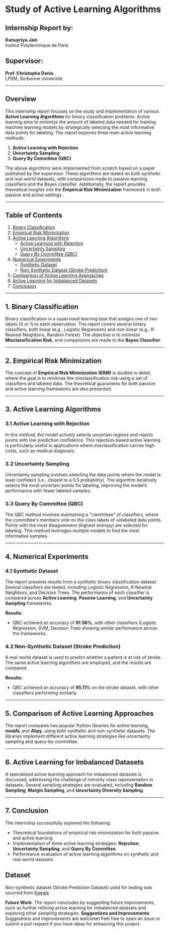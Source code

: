 # Study of Active Learning Algorithms

## Internship Report by:
**Kanupriya Jain**  
Institut Polytechnique de Paris

## Supervisor:
**Prof. Christophe Denis**  
LPSM, Sorbonne Université

---

## Overview
This internship report focuses on the study and implementation of various **Active Learning Algorithms** for binary classification problems. Active learning aims to minimize the amount of labeled data needed for training machine learning models by strategically selecting the most informative data points for labeling. The report explores three main active learning methods:

1. **Active Learning with Rejection**
2. **Uncertainty Sampling**
3. **Query By Committee (QBC)**

The above algorithms were implemented from scratch based on a paper published by the supervisor. These algorithms are tested on both synthetic and real-world datasets, with comparisons made to passive learning classifiers and the Bayes classifier. Additionally, the report provides theoretical insights into the **Empirical Risk Minimization** framework in both passive and active settings.

---

## Table of Contents
1. [Binary Classification](#binary-classification)
2. [Empirical Risk Minimization](#empirical-risk-minimization)
3. [Active Learning Algorithms](#active-learning-algorithms)
   - [Active Learning with Rejection](#active-learning-with-rejection)
   - [Uncertainty Sampling](#uncertainty-sampling)
   - [Query By Committee (QBC)](#query-by-committee-qbc)
4. [Numerical Experiments](#numerical-experiments)
   - [Synthetic Dataset](#synthetic-dataset)
   - [Non-Synthetic Dataset (Stroke Prediction)](#non-synthetic-dataset-stroke-prediction)
5. [Comparison of Active Learning Approaches](#comparison-of-active-learning-approaches)
6. [Active Learning for Imbalanced Datasets](#active-learning-for-imbalanced-datasets)
7. [Conclusion](#conclusion)

---

## 1. Binary Classification
Binary classification is a supervised learning task that assigns one of two labels (0 or 1) to each observation. The report covers several binary classifiers, both linear (e.g., Logistic Regression) and non-linear (e.g., K-Nearest Neighbors, Random Forest). The objective is to minimize **Misclassification Risk**, and comparisons are made to the **Bayes Classifier**.

---

## 2. Empirical Risk Minimization
The concept of **Empirical Risk Minimization (ERM)** is studied in detail, where the goal is to minimize the misclassification risk using a set of classifiers and labeled data. The theoretical guarantees for both passive and active learning frameworks are also presented.

---

## 3. Active Learning Algorithms

### 3.1 Active Learning with Rejection
In this method, the model actively selects uncertain regions and rejects points with low prediction confidence. This rejection-based active learning is particularly useful in applications where misclassification carries high costs, such as medical diagnosis.

### 3.2 Uncertainty Sampling
Uncertainty sampling involves selecting the data points where the model is least confident (i.e., closest to a 0.5 probability). The algorithm iteratively selects the most uncertain points for labeling, improving the model’s performance with fewer labeled samples.

### 3.3 Query By Committee (QBC)
The QBC method involves maintaining a "committee" of classifiers, where the committee's members vote on the class labels of unlabeled data points. Points with the most disagreement (highest entropy) are selected for labeling. This method leverages multiple models to find the most informative samples.

---

## 4. Numerical Experiments

### 4.1 Synthetic Dataset
The report presents results from a synthetic binary classification dataset. Several classifiers are tested, including Logistic Regression, K-Nearest Neighbors, and Decision Trees. The performance of each classifier is compared across **Active Learning**, **Passive Learning**, and **Uncertainty Sampling** frameworks.

**Results**:  
- QBC achieved an accuracy of **91.58%**, with other classifiers (Logistic Regression, SVM, Decision Tree) showing similar performance across the frameworks.

### 4.2 Non-Synthetic Dataset (Stroke Prediction)
A real-world dataset is used to predict whether a patient is at risk of stroke. The same active learning algorithms are employed, and the results are compared.

**Results**:  
- QBC achieved an accuracy of **95.11%** on the stroke dataset, with other classifiers performing similarly.

---

## 5. Comparison of Active Learning Approaches
The report compares two popular Python libraries for active learning, **modAL** and **Alipy**, using both synthetic and non-synthetic datasets. The libraries implement different active learning strategies like uncertainty sampling and query-by-committee.

---

## 6. Active Learning for Imbalanced Datasets
A specialized active learning approach for imbalanced datasets is discussed, addressing the challenge of minority class representation in datasets. Several sampling strategies are evaluated, including **Random Sampling**, **Margin Sampling**, and **Uncertainty Diversity Sampling**.

---

## 7. Conclusion
The internship successfully explored the following:
- Theoretical foundations of empirical risk minimization for both passive and active learning.
- Implementation of three active learning strategies: **Rejection**, **Uncertainty Sampling**, and **Query By Committee**.
- Performance evaluation of active learning algorithms on synthetic and real-world datasets.

## Dataset
Non-synthetic dataset (Stroke Prediction Dataset) used for testing was sourced from [Kaggle](https://www.kaggle.com/datasets/fedesoriano/stroke-prediction-dataset)

**Future Work**: The report concludes by suggesting future improvements, such as further refining active learning for imbalanced datasets and exploring other sampling strategies.
**Suggestions and Improvements**: Suggestions and improvements are welcome! Feel free to open an issue or submit a pull request if you have ideas for enhancing this project.

